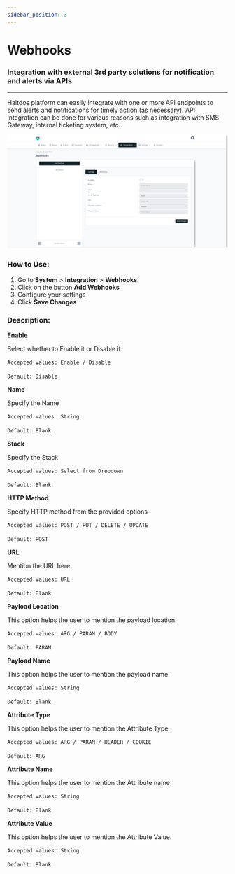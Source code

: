 ```yaml
---
sidebar_position: 3
---
```


# Webhooks

### Integration with external 3rd party solutions for notification and alerts via APIs

---

Haltdos platform can easily integrate with one or more API endpoints to send alerts and notifications for timely action (as necessary). API integration can be done for various reasons such as integration with SMS Gateway, internal ticketing system, etc.

![webhooks](/img/platform/v8/docs/webhook.png)

### How to Use:

1. Go to **System** > **Integration** > **Webhooks**.
2. Click on the button  **Add Webhooks** 
3. Configure your settings
4. Click **Save Changes**

### Description:

**Enable**

 Select whether to Enable it or Disable it. 

    Accepted values: Enable / Disable

    Default: Disable 

**Name**

 Specify the Name 

    Accepted values: String

    Default: Blank 

**Stack**

 Specify the Stack 

    Accepted values: Select from Dropdown

    Default: Blank 

**HTTP Method**

Specify HTTP method from the provided options

    Accepted values: POST / PUT / DELETE / UPDATE

    Default: POST 

**URL**

Mention the URL here

    Accepted values: URL

    Default: Blank 

**Payload Location**

This option helps the user to mention the payload location.

    Accepted values: ARG / PARAM / BODY

    Default: PARAM 

**Payload Name**

This option helps the user to mention the payload name.

    Accepted values: String

    Default: Blank 

**Attribute Type**

This option helps the user to mention the Attribute Type.

    Accepted values: ARG / PARAM / HEADER / COOKIE

    Default: ARG 

**Attribute Name**

This option helps the user to mention the Attribute name

    Accepted values: String

    Default: Blank 

**Attribute Value**

This option helps the user to mention the Attribute Value.

    Accepted values: String

    Default: Blank 
